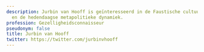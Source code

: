 ```yaml
---
description: Jurbin van Hooff is geïnteresseerd in de Faustische cultuur, transhumanisme
  en de hedendaagse metapolitieke dynamiek.
profession: Gezelligheidsconnaisseur
pseudonym: false
title: Jurbin van Hooff
twitter: https://twitter.com/jurbinvhooff
---
```


